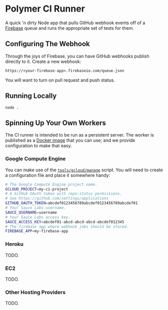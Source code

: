 Polymer CI Runner
=================

A quick 'n dirty Node app that pulls GitHub webhook events off of a
[Firebase](https://www.firebase.com/) queue and runs the appropriate set of
tests for them.


Configuring The Webhook
-----------------------

Through the joys of Firebase, you can have GitHub webhooks publish directly to
it. Create a new webhook:

`https://<your-firebase-app>.firebaseio.com/queue.json`

You will want to turn on pull request and push status.


Running Locally
---------------

`node .`


Spinning Up Your Own Workers
----------------------------

The CI runner is intended to be run as a persistent server. The worker is published as a [Docker image](https://registry.hub.docker.com/u/polymerlabs/ci-runner/)
that you can use; and we provide configuration to make that easy.


### Google Compute Engine

You can make use of the [`tools/gcloud/manage`](tools/gcloud/manage) script.
You will need to create a configuration file and place it somewhere handy:

```sh
# The Google Compute Engine project name.
GCLOUD_PROJECT=my-ci-project
# A GitHub OAuth token with repo:status permissions.
# See https://github.com/settings/applications
GITHUB_OAUTH_TOKEN=abcdef0123456789abcdef0123456789abcdef01
# Your Sauce Labs username.
SAUCE_USERNAME=username
# Your Sauce Labs access key.
SAUCE_ACCESS_KEY=abcdef01-abcd-abcd-abcd-abcdef012345
# The firebase app where webhook jobs should be stored.
FIREBASE_APP=my-firebase-app
```


### Heroku

TODO.


### EC2

TODO.


### Other Hosting Providers

TODO.
